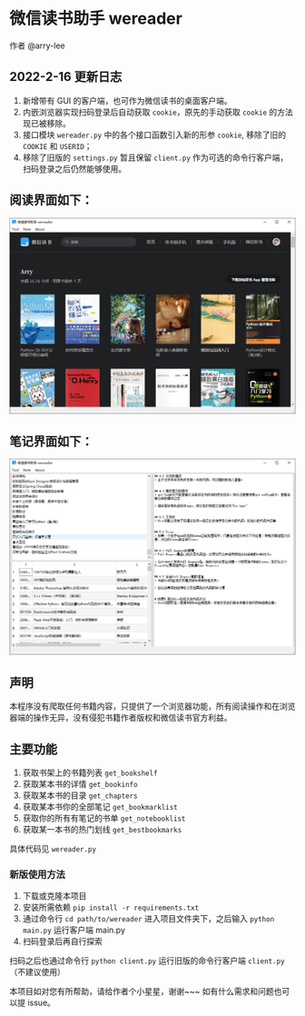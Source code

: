 # 微信读书助手 wereader
作者 @arry-lee

## 2022-2-16 更新日志
1. 新增带有 GUI 的客户端，也可作为微信读书的桌面客户端。
2. 内嵌浏览器实现扫码登录后自动获取 `cookie`，原先的手动获取 `cookie` 的方法现已被移除。
3. 接口模块 `wereader.py` 中的各个接口函数引入新的形参 `cookie`, 移除了旧的 `COOKIE` 和 `USERID`；
4. 移除了旧版的 `settings.py` 暂且保留 `client.py` 作为可选的命令行客户端，扫码登录之后仍然能够使用。

## 阅读界面如下：
![image](doc/ui.png)
## 笔记界面如下：
![image](doc/ui2.png)

## 声明
本程序没有爬取任何书籍内容，只提供了一个浏览器功能，所有阅读操作和在浏览器端的操作无异，没有侵犯书籍作者版权和微信读书官方利益。

## 主要功能

1. 获取书架上的书籍列表 `get_bookshelf`
2. 获取某本书的详情 `get_bookinfo`
3. 获取某本书的目录 `get_chapters`
4. 获取某本书你的全部笔记 `get_bookmarklist`
5. 获取你的所有有笔记的书单 `get_notebooklist`
6. 获取某一本书的热门划线 `get_bestbookmarks`

具体代码见 `wereader.py`


### 新版使用方法
1. 下载或克隆本项目
2. 安装所需依赖 `pip install -r requirements.txt`
3. 通过命令行 `cd path/to/wereader` 进入项目文件夹下，之后输入 `python main.py` 运行客户端 main.py
4. 扫码登录后再自行探索

扫码之后也通过命令行  `python client.py` 运行旧版的命令行客户端 `client.py`（不建议使用）

本项目如对您有所帮助，请给作者个小星星，谢谢~~~ 如有什么需求和问题也可以提 issue。

